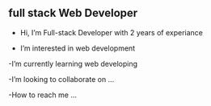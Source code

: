 ## full stack Web Developer

- Hi, I’m Full-stack Developer with 2 years of experiance 

- I’m interested in web development

-I’m currently learning web developing

-I’m looking to collaborate on ...

-How to reach me ...

<!---
amrmuhamedd/amrmuhamedd is a ✨ special ✨ repository because its `README.md` (this file) appears on your GitHub profile.
You can click the Preview link to take a look at your changes.
--->
